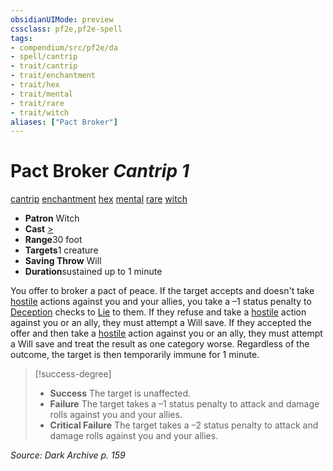 ```yaml
---
obsidianUIMode: preview
cssclass: pf2e,pf2e-spell
tags:
- compendium/src/pf2e/da
- spell/cantrip
- trait/cantrip
- trait/enchantment
- trait/hex
- trait/mental
- trait/rare
- trait/witch
aliases: ["Pact Broker"]
---
```

# Pact Broker *Cantrip 1*   
[cantrip](../../Rules/traits/cantrip.md)  [enchantment](../../Rules/traits/enchantment.md)  [hex](../../Rules/traits/hex-apg.md)  [mental](../../Rules/traits/mental.md)  [rare](../../Rules/traits/rare.md)  [witch](../../Rules/traits/witch-apg.md)  

- **Patron** Witch
- **Cast** [>](../../Rules/core-rulebook/chapter-9-playing-the-game.md#Actions "Single Action") 
- **Range**30 foot
- **Targets**1 creature
- **Saving Throw** Will
- **Duration**sustained up to 1 minute

You offer to broker a pact of peace. If the target accepts and doesn't take [hostile](../../Rules/conditions.md#Hostile) actions against you and your allies, you take a –1 status penalty to [Deception](../skills.md#Deception) checks to [Lie](../../Rules/actions/lie.md) to them. If they refuse and take a [hostile](../../Rules/conditions.md#Hostile) action against you or an ally, they must attempt a Will save. If they accepted the offer and then take a [hostile](../../Rules/conditions.md#Hostile) action against you or an ally, they must attempt a Will save and treat the result as one category worse. Regardless of the outcome, the target is then temporarily immune for 1 minute.

> [!success-degree] 
> - **Success** The target is unaffected.
> - **Failure** The target takes a –1 status penalty to attack and damage rolls against you and your allies.
> - **Critical Failure** The target takes a –2 status penalty to attack and damage rolls against you and your allies.

*Source: Dark Archive p. 159*